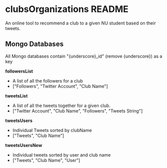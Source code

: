 clubsOrganizations README
============
An online tool to recommend a club to a given NU student based on their tweets.

## Mongo Databases
All Mongo databases contain "{underscore}_id" (remove {underscore}) as a key

**followersList**
+ A list of all the followers for a club
+ ["Followers", "Twitter Account", "Club Name"]

**tweetsList**
+ A list of all the tweets together for a given club.
+ ["Twitter Account", "Club Name", "Followers", "Tweets String"]

**tweetsUsers**

 + Individual Tweets sorted by clubName
 + ["Tweets", "Club Name"]

**tweetsUsersNew**

+ Individual tweets sorted by user and club name
+ ["Tweets", "Club Name", "User"]
